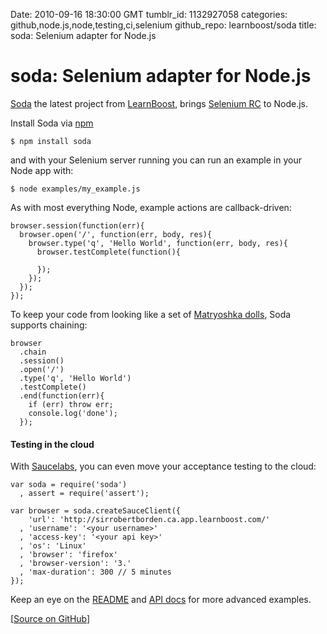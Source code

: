 Date: 2010-09-16 18:30:00 GMT
tumblr_id: 1132927058
categories: github,node.js,node,testing,ci,selenium
github_repo: learnboost/soda
title: soda: Selenium adapter for Node.js

# soda: Selenium adapter for Node.js

[Soda](http://github.com/learnboost/soda) the latest project from [LearnBoost](https://www.learnboost.com/), brings [Selenium RC](http://seleniumhq.org/projects/remote-control/) to Node.js. 

Install Soda via [npm](http://npmjs.org/)

    $ npm install soda

and with your Selenium server running you can run an example in your Node app with:

    $ node examples/my_example.js

As with most everything Node, example actions are callback-driven:

    browser.session(function(err){
      browser.open('/', function(err, body, res){
        browser.type('q', 'Hello World', function(err, body, res){
          browser.testComplete(function(){

          });
        });
      });
    });

To keep your code from looking like a set of [Matryoshka dolls](http://en.wikipedia.org/wiki/Matryoshka_doll), Soda supports chaining:

    browser
      .chain
      .session()
      .open('/')
      .type('q', 'Hello World')
      .testComplete()
      .end(function(err){
        if (err) throw err;
        console.log('done');
      });

#### Testing in the cloud

With [Saucelabs](http://saucelabs.com/), you can even move your acceptance testing to the cloud:

    var soda = require('soda')
      , assert = require('assert');

    var browser = soda.createSauceClient({
        'url': 'http://sirrobertborden.ca.app.learnboost.com/'
      , 'username': '<your username>'
      , 'access-key': '<your api key>'
      , 'os': 'Linux'
      , 'browser': 'firefox'
      , 'browser-version': '3.'
      , 'max-duration': 300 // 5 minutes
    });

Keep an eye on the [README](http://github.com/learnboost/soda#readme) and [API docs](http://sodajs.com/api.html) for more advanced examples.

[[Source on GitHub](http://github.com/learnboost/soda)]

